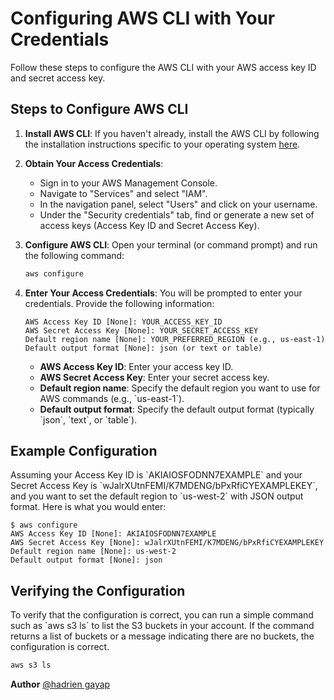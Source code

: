 # Configuring AWS CLI with Your Credentials

Follow these steps to configure the AWS CLI with your AWS access key ID and secret access key.

## Steps to Configure AWS CLI

1. **Install AWS CLI**:
   If you haven't already, install the AWS CLI by following the installation instructions specific to your operating system [here](https://docs.aws.amazon.com/cli/latest/userguide/getting-started-install.html).

2. **Obtain Your Access Credentials**:
   - Sign in to your AWS Management Console.
   - Navigate to "Services" and select "IAM".
   - In the navigation panel, select "Users" and click on your username.
   - Under the "Security credentials" tab, find or generate a new set of access keys (Access Key ID and Secret Access Key).

3. **Configure AWS CLI**:
   Open your terminal (or command prompt) and run the following command:

   ```bash
   aws configure
   ```

5. **Enter Your Access Credentials**:
   You will be prompted to enter your credentials. Provide the following information:

   ```plaintext
   AWS Access Key ID [None]: YOUR_ACCESS_KEY_ID
   AWS Secret Access Key [None]: YOUR_SECRET_ACCESS_KEY
   Default region name [None]: YOUR_PREFERRED_REGION (e.g., us-east-1)
   Default output format [None]: json (or text or table)
   ```

   - **AWS Access Key ID**: Enter your access key ID.
   - **AWS Secret Access Key**: Enter your secret access key.
   - **Default region name**: Specify the default region you want to use for AWS commands (e.g., \`us-east-1\`).
   - **Default output format**: Specify the default output format (typically \`json\`, \`text\`, or \`table\`).

## Example Configuration

Assuming your Access Key ID is \`AKIAIOSFODNN7EXAMPLE\` and your Secret Access Key is \`wJalrXUtnFEMI/K7MDENG/bPxRfiCYEXAMPLEKEY\`, and you want to set the default region to \`us-west-2\` with JSON output format. Here is what you would enter:

```plaintext
$ aws configure
AWS Access Key ID [None]: AKIAIOSFODNN7EXAMPLE
AWS Secret Access Key [None]: wJalrXUtnFEMI/K7MDENG/bPxRfiCYEXAMPLEKEY
Default region name [None]: us-west-2
Default output format [None]: json
```

## Verifying the Configuration

To verify that the configuration is correct, you can run a simple command such as \`aws s3 ls\` to list the S3 buckets in your account. If the command returns a list of buckets or a message indicating there are no buckets, the configuration is correct.

```bash
aws s3 ls
```

**Author** [@hadrien gayap](https://github.com/gth-ai)
